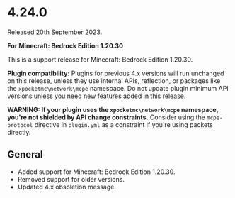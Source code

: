 # 4.24.0
Released 20th September 2023.

**For Minecraft: Bedrock Edition 1.20.30**

This is a support release for Minecraft: Bedrock Edition 1.20.30.

**Plugin compatibility:** Plugins for previous 4.x versions will run unchanged on this release, unless they use internal APIs, reflection, or packages like the `xpocketmc\network\mcpe` namespace.
Do not update plugin minimum API versions unless you need new features added in this release.

**WARNING: If your plugin uses the `xpocketmc\network\mcpe` namespace, you're not shielded by API change constraints.**
Consider using the `mcpe-protocol` directive in `plugin.yml` as a constraint if you're using packets directly.

## General
- Added support for Minecraft: Bedrock Edition 1.20.30.
- Removed support for older versions.
- Updated 4.x obsoletion message.